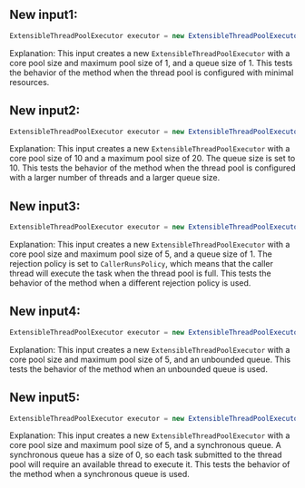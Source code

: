## New input1:
```java
ExtensibleThreadPoolExecutor executor = new ExtensibleThreadPoolExecutor("test", manager, 1, 1, 1000L, TimeUnit.MILLISECONDS, new ArrayBlockingQueue<>(1), Thread::new, new ThreadPoolExecutor.AbortPolicy());
```
Explanation: This input creates a new `ExtensibleThreadPoolExecutor` with a core pool size and maximum pool size of 1, and a queue size of 1. This tests the behavior of the method when the thread pool is configured with minimal resources.

## New input2:
```java
ExtensibleThreadPoolExecutor executor = new ExtensibleThreadPoolExecutor("test", manager, 10, 20, 1000L, TimeUnit.MILLISECONDS, new ArrayBlockingQueue<>(10), Thread::new, new ThreadPoolExecutor.AbortPolicy());
```
Explanation: This input creates a new `ExtensibleThreadPoolExecutor` with a core pool size of 10 and a maximum pool size of 20. The queue size is set to 10. This tests the behavior of the method when the thread pool is configured with a larger number of threads and a larger queue size.

## New input3:
```java
ExtensibleThreadPoolExecutor executor = new ExtensibleThreadPoolExecutor("test", manager, 5, 5, 1000L, TimeUnit.MILLISECONDS, new ArrayBlockingQueue<>(1), Thread::new, new ThreadPoolExecutor.CallerRunsPolicy());
```
Explanation: This input creates a new `ExtensibleThreadPoolExecutor` with a core pool size and maximum pool size of 5, and a queue size of 1. The rejection policy is set to `CallerRunsPolicy`, which means that the caller thread will execute the task when the thread pool is full. This tests the behavior of the method when a different rejection policy is used.

## New input4:
```java
ExtensibleThreadPoolExecutor executor = new ExtensibleThreadPoolExecutor("test", manager, 5, 5, 1000L, TimeUnit.MILLISECONDS, new LinkedBlockingQueue<>(), Thread::new, new ThreadPoolExecutor.AbortPolicy());
```
Explanation: This input creates a new `ExtensibleThreadPoolExecutor` with a core pool size and maximum pool size of 5, and an unbounded queue. This tests the behavior of the method when an unbounded queue is used.

## New input5:
```java
ExtensibleThreadPoolExecutor executor = new ExtensibleThreadPoolExecutor("test", manager, 5, 5, 1000L, TimeUnit.MILLISECONDS, new SynchronousQueue<>(), Thread::new, new ThreadPoolExecutor.AbortPolicy());
```
Explanation: This input creates a new `ExtensibleThreadPoolExecutor` with a core pool size and maximum pool size of 5, and a synchronous queue. A synchronous queue has a size of 0, so each task submitted to the thread pool will require an available thread to execute it. This tests the behavior of the method when a synchronous queue is used.